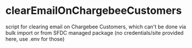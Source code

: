 # clearEmailOnChargebeeCustomers
script for clearing email on Chargebee Customers, which can't be done via bulk import or from SFDC managed package (no credentials/site provided here, use .env for those)
